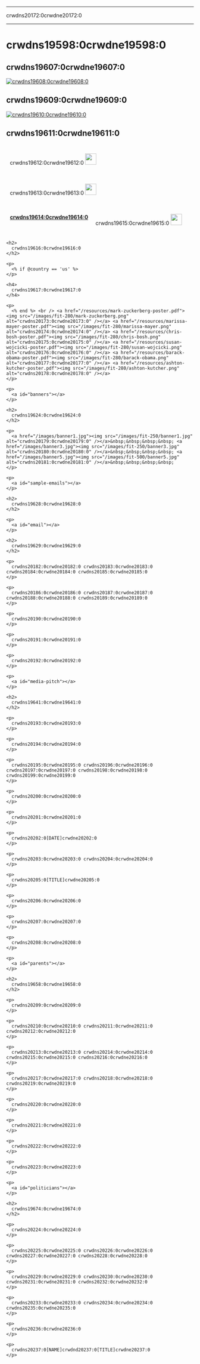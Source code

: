 * * *

crwdns20172:0crwdne20172:0

* * *

# crwdns19598:0crwdne19598:0

<a id="handouts"></p> 

<h2>
  crwdns19607:0crwdne19607:0
</h2>

<p>
  <a href="/resources/hoc-one-pager.pdf"><img src="/images/fit-250/one-pager.png" alt="crwdns19608:0crwdne19608:0" /></a>
</p>

<h2>
  crwdns19609:0crwdne19609:0
</h2>

<p>
  <a href="/files/schools-handout.pdf"><img src="/images/fit-250/schools-handout.png" alt="crwdns19610:0crwdne19610:0" /></a>
</p>

<p>
  <a id="videos"></p> 
  
  <h2>
    crwdns19611:0crwdne19611:0
  </h2>
  
  <div style="float:left; padding:10px">
    <p>
      crwdns19612:0crwdne19612:0 <a href="https://dl.dropbox.com/sh/6sdjczibjih6x8s/Rjs8XgYNzr/Code-5-minute.mov?dl=1"><img src="/images/download.png" width="30px" /></a>
    </p>
  </div>
  
  <div style="float:left; padding:10px">
    <p>
      crwdns19613:0crwdne19613:0 <a href="http://s3.amazonaws.com/cdo-videos/HoC-video-15mb.mp4"><img src="/images/download.png" width="30px" /></a>
    </p>
  </div>
  
  <div style='clear:both'>
  </div>
  
  <div style="float:left; padding:10px">
    <p>
      <a href="https://www.youtube.com/watch?6XvmhE1J9PY"><strong>crwdns19614:0crwdne19614:0</strong></a>
    </p>
  </div>
  
  <div style="float:left; padding:10px">
    <p>
      crwdns19615:0crwdne19615:0 <a href="https://dl.dropbox.com/sh/6sdjczibjih6x8s/_0RSOSY8oW/Code-1-min.mov?dl=1"><img src="/images/download.png" width="30px" /></a>
    </p>
  </div>
  
  <div style="float:left; padding:10px">
  </div>
  
  <div style='clear:both'>
  </div>
  
  <p>
    <a id="posters"></p> 
    
    <h2>
      crwdns19616:0crwdne19616:0
    </h2>
    
    <p>
      <% if @country == 'us' %>
    </p>
    
    <h4>
      crwdns19617:0crwdne19617:0
    </h4>
    
    <p>
      <% end %> <br /> <a href="/resources/mark-zuckerberg-poster.pdf"><img src="/images/fit-280/mark-zuckerberg.png" alt="crwdns20173:0crwdne20173:0" /></a> <a href="/resources/marissa-mayer-poster.pdf"><img src="/images/fit-280/marissa-mayer.png" alt="crwdns20174:0crwdne20174:0" /></a> <a href="/resources/chris-bosh-poster.pdf"><img src="/images/fit-280/chris-bosh.png" alt="crwdns20175:0crwdne20175:0" /></a> <a href="/resources/susan-wojcicki-poster.pdf"><img src="/images/fit-280/susan-wojcicki.png" alt="crwdns20176:0crwdne20176:0" /></a> <a href="/resources/barack-obama-poster.pdf"><img src="/images/fit-280/barack-obama.png" alt="crwdns20177:0crwdne20177:0" /></a> <a href="/resources/ashton-kutcher-poster.pdf"><img src="/images/fit-280/ashton-kutcher.png" alt="crwdns20178:0crwdne20178:0" /></a>
    </p>
    
    <p>
      <a id="banners"></a>
    </p>
    
    <h2>
      crwdns19624:0crwdne19624:0
    </h2>
    
    <p>
      <a href="/images/banner1.jpg"><img src="/images/fit-250/banner1.jpg" alt="crwdns20179:0crwdne20179:0" /></a>&nbsp;&nbsp;&nbsp;&nbsp; <a href="/images/banner3.jpg"><img src="/images/fit-250/banner3.jpg" alt="crwdns20180:0crwdne20180:0" /></a>&nbsp;&nbsp;&nbsp;&nbsp; <a href="/images/banner5.jpg"><img src="/images/fit-500/banner5.jpg" alt="crwdns20181:0crwdne20181:0" /></a>&nbsp;&nbsp;&nbsp;&nbsp;
    </p>
    
    <p>
      <a id="sample-emails"></a>
    </p>
    
    <h2>
      crwdns19628:0crwdne19628:0
    </h2>
    
    <p>
      <a id="email"></a>
    </p>
    
    <h2>
      crwdns19629:0crwdne19629:0
    </h2>
    
    <p>
      crwdns20182:0crwdne20182:0 crwdns20183:0crwdne20183:0 crwdns20184:0crwdne20184:0 crwdns20185:0crwdne20185:0
    </p>
    
    <p>
      crwdns20186:0crwdne20186:0 crwdns20187:0crwdne20187:0 crwdns20188:0crwdne20188:0 crwdns20189:0crwdne20189:0
    </p>
    
    <p>
      crwdns20190:0crwdne20190:0
    </p>
    
    <p>
      crwdns20191:0crwdne20191:0
    </p>
    
    <p>
      crwdns20192:0crwdne20192:0
    </p>
    
    <p>
      <a id="media-pitch"></a>
    </p>
    
    <h2>
      crwdns19641:0crwdne19641:0
    </h2>
    
    <p>
      crwdns20193:0crwdne20193:0
    </p>
    
    <p>
      crwdns20194:0crwdne20194:0
    </p>
    
    <p>
      crwdns20195:0crwdne20195:0 crwdns20196:0crwdne20196:0 crwdns20197:0crwdne20197:0 crwdns20198:0crwdne20198:0 crwdns20199:0crwdne20199:0
    </p>
    
    <p>
      crwdns20200:0crwdne20200:0
    </p>
    
    <p>
      crwdns20201:0crwdne20201:0
    </p>
    
    <p>
      crwdns20202:0[DATE]crwdne20202:0
    </p>
    
    <p>
      crwdns20203:0crwdne20203:0 crwdns20204:0crwdne20204:0
    </p>
    
    <p>
      crwdns20205:0[TITLE]crwdne20205:0
    </p>
    
    <p>
      crwdns20206:0crwdne20206:0
    </p>
    
    <p>
      crwdns20207:0crwdne20207:0
    </p>
    
    <p>
      crwdns20208:0crwdne20208:0
    </p>
    
    <p>
      <a id="parents"></a>
    </p>
    
    <h2>
      crwdns19658:0crwdne19658:0
    </h2>
    
    <p>
      crwdns20209:0crwdne20209:0
    </p>
    
    <p>
      crwdns20210:0crwdne20210:0 crwdns20211:0crwdne20211:0 crwdns20212:0crwdne20212:0
    </p>
    
    <p>
      crwdns20213:0crwdne20213:0 crwdns20214:0crwdne20214:0 crwdns20215:0crwdne20215:0 crwdns20216:0crwdne20216:0
    </p>
    
    <p>
      crwdns20217:0crwdne20217:0 crwdns20218:0crwdne20218:0 crwdns20219:0crwdne20219:0
    </p>
    
    <p>
      crwdns20220:0crwdne20220:0
    </p>
    
    <p>
      crwdns20221:0crwdne20221:0
    </p>
    
    <p>
      crwdns20222:0crwdne20222:0
    </p>
    
    <p>
      crwdns20223:0crwdne20223:0
    </p>
    
    <p>
      <a id="politicians"></a>
    </p>
    
    <h2>
      crwdns19674:0crwdne19674:0
    </h2>
    
    <p>
      crwdns20224:0crwdne20224:0
    </p>
    
    <p>
      crwdns20225:0crwdne20225:0 crwdns20226:0crwdne20226:0 crwdns20227:0crwdne20227:0 crwdns20228:0crwdne20228:0
    </p>
    
    <p>
      crwdns20229:0crwdne20229:0 crwdns20230:0crwdne20230:0 crwdns20231:0crwdne20231:0 crwdns20232:0crwdne20232:0
    </p>
    
    <p>
      crwdns20233:0crwdne20233:0 crwdns20234:0crwdne20234:0 crwdns20235:0crwdne20235:0
    </p>
    
    <p>
      crwdns20236:0crwdne20236:0
    </p>
    
    <p>
      crwdns20237:0[NAME]crwdnd20237:0[TITLE]crwdne20237:0
    </p>